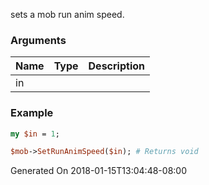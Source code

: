 sets a mob run anim speed.
### Arguments
**Name**|**Type**|**Description**
:---|:---|:---
in||

### Example

```perl
my $in = 1;

$mob->SetRunAnimSpeed($in); # Returns void
```


Generated On 2018-01-15T13:04:48-08:00